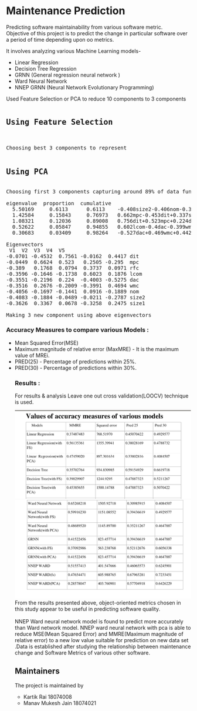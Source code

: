 ﻿# Maintenance Prediction

Predicting software maintainability from various software metric.
<br>
Objective of this project is to predict the change in particular software over a period of time depending upon oo metrics.

It involves analyzing various Machine Learning models-
<ul>
<li> Linear Regression
<li> Decision Tree Regression
<li> GRNN (General regression neural network )
<li> Ward Neural Network
<li> NNEP GRNN (Neural Network Evolutionary Programming)
</ul>

Used Feature Selection or PCA to reduce 10 components to 3 components

<pre>
<h2>Using Feature Selection </h2>

Choosing best 3 components to represent

<h2>Using PCA </h2>
Choosing first 3 components capturing around 89% of data functionality

eigenvalue	proportion	cumulative
  5.50169	  0.6113 	  0.6113 	-0.408size2-0.406nom-0.389rfc-0.363size1-0.36lcom...
  1.42584	  0.15843	  0.76973	0.662mpc-0.453dit+0.337size1+0.268wmc-0.22dac...
  1.08321	  0.12036	  0.89008	0.756dit+0.523mpc+0.224dac-0.201wmc-0.174lcom...
  0.52622	  0.05847	  0.94855	0.602lcom-0.4dac-0.399wmc+0.374rfc-0.326size1...
  0.30683	  0.03409	  0.98264	-0.527dac+0.469wmc+0.442dit-0.295mpc-0.279size2...

Eigenvectors
 V1	 V2	 V3	 V4	 V5
-0.0701	-0.4532	 0.7561	-0.0162	 0.4417	dit
-0.0449	 0.6624	 0.523 	 0.2505	-0.295 	mpc
-0.389 	 0.1768	 0.0794	 0.3737	 0.0971	rfc
-0.3596	-0.1646	-0.1738	 0.6023	 0.1876	lcom
-0.3551	-0.2196	 0.224 	-0.4003	-0.5275	dac
-0.3516	 0.2676	-0.2009	-0.3991	 0.4694	wmc
-0.4056	-0.1697	-0.1441	 0.0916	-0.1889	nom
-0.4083	-0.1884	-0.0489	-0.0211	-0.2787	size2
-0.3626	 0.3367	 0.0678	-0.3258	 0.2475	size1

Making 3 new component using above eigenvectors
</pre>

<h3>Accuracy Measures to compare various Models :</h3>
<ul>
<li>Mean Squared Error(MSE)</li>
<li>Maximum magnitude of relative error (MaxMRE) - It is the maximum value of
MREi.</li>
<li> PRED(25) - Percentage of predictions within 25%.</li>
<li> PRED(30) - Percentage of predictions within 30%. </li>
</ol>
<h3>Results :</h3>
  For results & analysis Leave one out cross validation(LOOCV) technique is used.
<p>
  <img src="https://github.com/kartiklucky9n/Maintenance-prediction/blob/master/docs/ScreenShots/result.png"/>
  <br>
  <img src="https://github.com/kartiklucky9n/Maintenance-prediction/blob/master/docs/ScreenShots/result1.png"/>

<br>
From the results presented above, object-oriented metrics chosen in this study appear to be useful in predicting software quality.
<br><br>
NNEP Ward neural network model is found to predict more accurately than Ward network model. NNEP ward neural network with pca is able to reduce MSE(Mean Squared Error) and MMRE(Maximum magnitude of relative error) to a new low value suitable for prediction on new data set .Data is established after studying the relationship between maintenance change and Software Metrics of various other software.

</p>


## Maintainers
The project is maintained by
- Kartik Rai 18074008
- Manav Mukesh Jain 18074021
